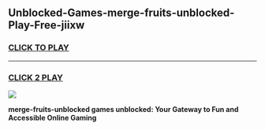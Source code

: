 
## Unblocked-Games-merge-fruits-unblocked-Play-Free-jiixw
<h3>
<a href="https://premium76.site?title=merge-fruits-unblocked&ref=18A1">CLICK TO PLAY</a></h3>
<hr>

<h3>
<a href="https://premium76.site?title=merge-fruits-unblocked&ref=18A1">CLICK 2 PLAY</a>
  
</h3>

<a href="https://premium76.site?title=merge-fruits-unblocked&ref=18A1"><img src="https://clearcache.store/games.png"></a>


**merge-fruits-unblocked games unblocked: Your Gateway to Fun and Accessible Online Gaming**
